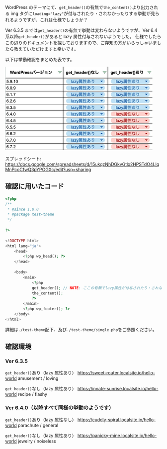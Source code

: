 WordPress のテーマにて、`get_header()`の有無で`the_content()`より出力される img タグに`loading="lazy"`が付与されたり・されなかったりする挙動が見られるようですが、これは仕様でしょうか？

Ver 6.3.5 までは`get_header()`の有無で挙動は変わらないようですが、Ver 6.4 系以降`get_header()`があると lazy 属性付与されないようでした。
仕様でしたらこの辺りのドキュメントを探しておりますので、ご存知の方がいらっしゃいましたら教えていただけますと幸いです。

以下は挙動確認をまとめた表です。

<kbd>
  <img src="./docs/img-1.jpeg" width="474">
</kbd>

スプレッドシート: <https://docs.google.com/spreadsheets/d/15ukqzNhDGkvGtlx2HPSTdO4LIqMnPcoCfwQ3pYPOGXc/edit?usp=sharing>

## 確認に用いたコード

```php
<?php
/**
 * @since 1.0.0
 * @package test-theme
 */

?>

<!DOCTYPE html>
<html lang="ja">
	<head>
		<?php wp_head(); ?>
	</head>

	<body>
		<main>
			<?php
			get_header(); // NOTE: ここの有無でlazy属性が付与されたり・されなかったりする
			the_content();
			?>
		</main>
		<?php wp_footer(); ?>
	</body>
</html>
```

詳細は`./test-theme`配下、及び`./test-theme/single.php`をご参照ください。

## 確認環境

### Ver 6.3.5

`get_header()`あり（lazy 属性あり）
<https://sweet-router.localsite.io/hello-world>
amusement / loving

`get_header()`なし（lazy 属性あり）
<https://innate-sunrise.localsite.io/hello-world>
recipe / flashy

### Ver 6.4.0（以降すべて同様の挙動のようです）

`get_header()`あり（lazy 属性なし）
<https://cuddly-spiral.localsite.io/hello-world>
parachute / general

`get_header()`なし（lazy 属性あり）
<https://panicky-mine.localsite.io/hello-world>
jewelry / noiseless
